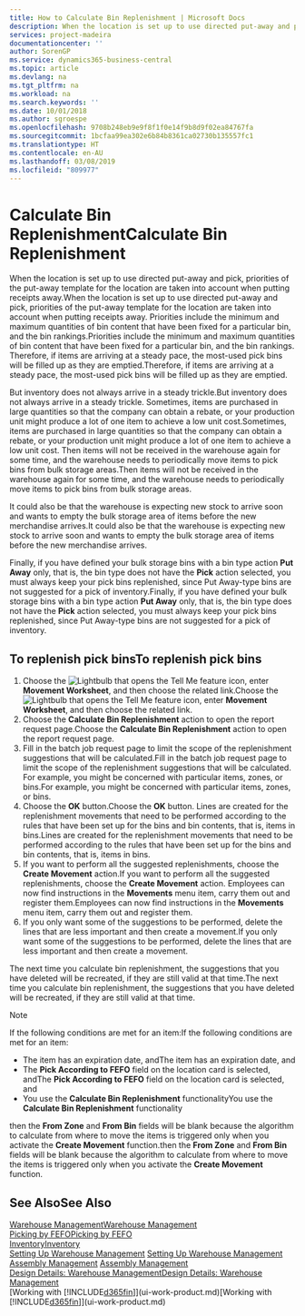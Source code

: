 ```yaml
---
title: How to Calculate Bin Replenishment | Microsoft Docs
description: When the location is set up to use directed put-away and pick, priorities of the put-away template for the location are taken into account when putting receipts away.
services: project-madeira
documentationcenter: ''
author: SorenGP
ms.service: dynamics365-business-central
ms.topic: article
ms.devlang: na
ms.tgt_pltfrm: na
ms.workload: na
ms.search.keywords: ''
ms.date: 10/01/2018
ms.author: sgroespe
ms.openlocfilehash: 9708b248eb9e9f8f1f0e14f9b8d9f02ea84767fa
ms.sourcegitcommit: 1bcfaa99ea302e6b84b8361ca02730b135557fc1
ms.translationtype: HT
ms.contentlocale: en-AU
ms.lasthandoff: 03/08/2019
ms.locfileid: "809977"
---
```

# <a name="calculate-bin-replenishment"></a><span data-ttu-id="09114-103">Calculate Bin Replenishment</span><span class="sxs-lookup"><span data-stu-id="09114-103">Calculate Bin Replenishment</span></span>
<span data-ttu-id="09114-104">When the location is set up to use directed put-away and pick, priorities of the put-away template for the location are taken into account when putting receipts away.</span><span class="sxs-lookup"><span data-stu-id="09114-104">When the location is set up to use directed put-away and pick, priorities of the put-away template for the location are taken into account when putting receipts away.</span></span> <span data-ttu-id="09114-105">Priorities include the minimum and maximum quantities of bin content that have been fixed for a particular bin, and the bin rankings.</span><span class="sxs-lookup"><span data-stu-id="09114-105">Priorities include the minimum and maximum quantities of bin content that have been fixed for a particular bin, and the bin rankings.</span></span> <span data-ttu-id="09114-106">Therefore, if items are arriving at a steady pace, the most-used pick bins will be filled up as they are emptied.</span><span class="sxs-lookup"><span data-stu-id="09114-106">Therefore, if items are arriving at a steady pace, the most-used pick bins will be filled up as they are emptied.</span></span>  

<span data-ttu-id="09114-107">But inventory does not always arrive in a steady trickle.</span><span class="sxs-lookup"><span data-stu-id="09114-107">But inventory does not always arrive in a steady trickle.</span></span> <span data-ttu-id="09114-108">Sometimes, items are purchased in large quantities so that the company can obtain a rebate, or your production unit might produce a lot of one item to achieve a low unit cost.</span><span class="sxs-lookup"><span data-stu-id="09114-108">Sometimes, items are purchased in large quantities so that the company can obtain a rebate, or your production unit might produce a lot of one item to achieve a low unit cost.</span></span> <span data-ttu-id="09114-109">Then items will not be received in the warehouse again for some time, and the warehouse needs to periodically move items to pick bins from bulk storage areas.</span><span class="sxs-lookup"><span data-stu-id="09114-109">Then items will not be received in the warehouse again for some time, and the warehouse needs to periodically move items to pick bins from bulk storage areas.</span></span>  

<span data-ttu-id="09114-110">It could also be that the warehouse is expecting new stock to arrive soon and wants to empty the bulk storage area of items before the new merchandise arrives.</span><span class="sxs-lookup"><span data-stu-id="09114-110">It could also be that the warehouse is expecting new stock to arrive soon and wants to empty the bulk storage area of items before the new merchandise arrives.</span></span>  

<span data-ttu-id="09114-111">Finally, if you have defined your bulk storage bins with a bin type action **Put Away** only, that is, the bin type does not have the **Pick** action selected, you must always keep your pick bins replenished, since Put Away-type bins are not suggested for a pick of inventory.</span><span class="sxs-lookup"><span data-stu-id="09114-111">Finally, if you have defined your bulk storage bins with a bin type action **Put Away** only, that is, the bin type does not have the **Pick** action selected, you must always keep your pick bins replenished, since Put Away-type bins are not suggested for a pick of inventory.</span></span>  

## <a name="to-replenish-pick-bins"></a><span data-ttu-id="09114-112">To replenish pick bins</span><span class="sxs-lookup"><span data-stu-id="09114-112">To replenish pick bins</span></span>  
1.  <span data-ttu-id="09114-113">Choose the ![Lightbulb that opens the Tell Me feature](media/ui-search/search_small.png "Tell me what you want to do") icon, enter **Movement Worksheet**, and then choose the related link.</span><span class="sxs-lookup"><span data-stu-id="09114-113">Choose the ![Lightbulb that opens the Tell Me feature](media/ui-search/search_small.png "Tell me what you want to do") icon, enter **Movement Worksheet**, and then choose the related link.</span></span>  
2.  <span data-ttu-id="09114-114">Choose the **Calculate Bin Replenishment** action to open the report request page.</span><span class="sxs-lookup"><span data-stu-id="09114-114">Choose the **Calculate Bin Replenishment** action to open the report request page.</span></span>  
3.  <span data-ttu-id="09114-115">Fill in the batch job request page to limit the scope of the replenishment suggestions that will be calculated.</span><span class="sxs-lookup"><span data-stu-id="09114-115">Fill in the batch job request page to limit the scope of the replenishment suggestions that will be calculated.</span></span> <span data-ttu-id="09114-116">For example, you might be concerned with particular items, zones, or bins.</span><span class="sxs-lookup"><span data-stu-id="09114-116">For example, you might be concerned with particular items, zones, or bins.</span></span>  
4.  <span data-ttu-id="09114-117">Choose the **OK** button.</span><span class="sxs-lookup"><span data-stu-id="09114-117">Choose the **OK** button.</span></span> <span data-ttu-id="09114-118">Lines are created for the replenishment movements that need to be performed according to the rules that have been set up for the bins and bin contents, that is, items in bins.</span><span class="sxs-lookup"><span data-stu-id="09114-118">Lines are created for the replenishment movements that need to be performed according to the rules that have been set up for the bins and bin contents, that is, items in bins.</span></span>  
5.  <span data-ttu-id="09114-119">If you want to perform all the suggested replenishments, choose the **Create Movement** action.</span><span class="sxs-lookup"><span data-stu-id="09114-119">If you want to perform all the suggested replenishments, choose the **Create Movement** action.</span></span> <span data-ttu-id="09114-120">Employees can now find instructions in the **Movements** menu item, carry them out and register them.</span><span class="sxs-lookup"><span data-stu-id="09114-120">Employees can now find instructions in the **Movements** menu item, carry them out and register them.</span></span>  
6.  <span data-ttu-id="09114-121">If you only want some of the suggestions to be performed, delete the lines that are less important and then create a movement.</span><span class="sxs-lookup"><span data-stu-id="09114-121">If you only want some of the suggestions to be performed, delete the lines that are less important and then create a movement.</span></span>  

<span data-ttu-id="09114-122">The next time you calculate bin replenishment, the suggestions that you have deleted will be recreated, if they are still valid at that time.</span><span class="sxs-lookup"><span data-stu-id="09114-122">The next time you calculate bin replenishment, the suggestions that you have deleted will be recreated, if they are still valid at that time.</span></span>  

> [!NOTE]  
>  <span data-ttu-id="09114-123">If the following conditions are met for an item:</span><span class="sxs-lookup"><span data-stu-id="09114-123">If the following conditions are met for an item:</span></span>  
>   
>  -   <span data-ttu-id="09114-124">The item has an expiration date, and</span><span class="sxs-lookup"><span data-stu-id="09114-124">The item has an expiration date, and</span></span>  
> -   <span data-ttu-id="09114-125">The **Pick According to FEFO** field on the location card is selected, and</span><span class="sxs-lookup"><span data-stu-id="09114-125">The **Pick According to FEFO** field on the location card is selected, and</span></span>  
> -   <span data-ttu-id="09114-126">You use the **Calculate Bin Replenishment** functionality</span><span class="sxs-lookup"><span data-stu-id="09114-126">You use the **Calculate Bin Replenishment** functionality</span></span>  
>   
>  <span data-ttu-id="09114-127">then the **From Zone** and **From Bin** fields will be blank because the algorithm to calculate from where to move the items is triggered only when you activate the **Create Movement** function.</span><span class="sxs-lookup"><span data-stu-id="09114-127">then the **From Zone** and **From Bin** fields will be blank because the algorithm to calculate from where to move the items is triggered only when you activate the **Create Movement** function.</span></span>  

## <a name="see-also"></a><span data-ttu-id="09114-128">See Also</span><span class="sxs-lookup"><span data-stu-id="09114-128">See Also</span></span>  
[<span data-ttu-id="09114-129">Warehouse Management</span><span class="sxs-lookup"><span data-stu-id="09114-129">Warehouse Management</span></span>](warehouse-manage-warehouse.md)  
[<span data-ttu-id="09114-130">Picking by FEFO</span><span class="sxs-lookup"><span data-stu-id="09114-130">Picking by FEFO</span></span>](warehouse-picking-by-fefo.md)  
[<span data-ttu-id="09114-131">Inventory</span><span class="sxs-lookup"><span data-stu-id="09114-131">Inventory</span></span>](inventory-manage-inventory.md)  
<span data-ttu-id="09114-132">[Setting Up Warehouse Management](warehouse-setup-warehouse.md)   </span><span class="sxs-lookup"><span data-stu-id="09114-132">[Setting Up Warehouse Management](warehouse-setup-warehouse.md)   </span></span>  
<span data-ttu-id="09114-133">[Assembly Management](assembly-assemble-items.md)  </span><span class="sxs-lookup"><span data-stu-id="09114-133">[Assembly Management](assembly-assemble-items.md)  </span></span>  
[<span data-ttu-id="09114-134">Design Details: Warehouse Management</span><span class="sxs-lookup"><span data-stu-id="09114-134">Design Details: Warehouse Management</span></span>](design-details-warehouse-management.md)  
<span data-ttu-id="09114-135">[Working with [!INCLUDE[d365fin](includes/d365fin_md.md)]](ui-work-product.md)</span><span class="sxs-lookup"><span data-stu-id="09114-135">[Working with [!INCLUDE[d365fin](includes/d365fin_md.md)]](ui-work-product.md)</span></span>
